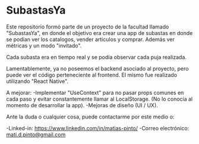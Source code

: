 # SubastasYa

Este repositorio formó parte de un proyecto de la facultad llamado "SubastasYa", en donde el objetivo era
crear una app de subastas en donde se podían ver los catalogos, vender articulos y comprar. Además ver métricas y un modo "invitado".

Cada subasta era en tiempo real y se podía observar cada puja realizada.

Lamentablemente, ya no poseemos el backend asociado al proyecto, pero puede ver el código perteneciente al
frontend. El mismo fue realizado utilizando "React Native".

A mejorar:
-Implementar "UseContext" para no pasar props comunes en cada paso y evitar constantemente llamar al LocalStorage. (No lo conocía al momento de desarrollar la app).
-Mejoras de diseño (UI / UX).

Ante la duda o cualquier cosa, puede contactarme por este medio o:

-Linked-in: https://www.linkedin.com/in/matias-pinto/
-Correo electrónico: mati.d.pinto@gmail.com
